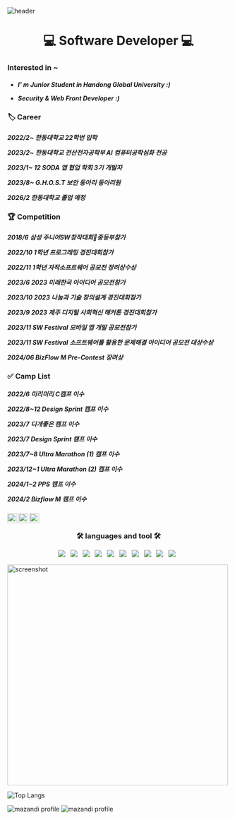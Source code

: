 ![header](https://capsule-render.vercel.app/api?type=wave&color=gradient&height=300&section=header&text=thisissolmi&fontSize=50)


<h1 align="center"> 💻 Software Developer 💻 </h1>

<h3 align="left">  Interested in ~  </h3>

<h5 align="left"> 

- I' m Junior Student in Handong Global University :) 

- Security & Web Front Developer :)

  </h5>

<h3 align="left">  🏷️ Career  </h3>


<h5 align="left"> 

 2022/2~ 한동대학교 22학번 입학
 
 2023/2~ 한동대학교 전산전자공학부 AI 컴퓨터공학심화 전공
 
 2023/1~ 12 SODA 앱 협업 학회 3기 개발자
 
 2023/8~ G.H.O.S.T 보안 동아리 동아리원 

 2026/2 한동대학교 졸업 예정 
  </h5>


<h3 align="left">   🏆 Competition  </h3>


<h5 align="left"> 


2018/6 삼성 주니어SW창작대회중등부참가

2022/10 1학년 프로그래밍 경진대회참가

2022/11 1학년 자작소프트웨어 공모전 장려상수상 

2023/6 2023 미래한국 아이디어 공모전참가

2023/10 2023 나눔과 기술 창의설계 경진대회참가 

2023/9 2023 제주 디지털 사회혁신 해커톤 경진대회참가 

2023/11 SW Festival 모바일 앱 개발 공모전참가

2023/11 SW Festival 소프트웨어를 활용한 문제해결 아이디어 공모전 대상수상 

2024/06 BizFlow M Pre-Contest 장려상

 
  </h5>


<h3 align="left">  ✅  Camp List  </h3>


<h5 align="left"> 
 
2022/6 미리미리 C캠프 이수

2022/8~12 Design Sprint 캠프 이수

2023/7 디개좋은 캠프 이수

2023/7 Design Sprint 캠프 이수 

2023/7~8 Ultra Marathon (1) 캠프 이수 

2023/12~1 Ultra Marathon (2) 캠프 이수

2024/1~2 PPS 캠프 이수 

2024/2 Bizflow M 캠프 이수

  </h5>





<a href="https://www.youtube.com/channel/UC17rDYn5VhMNpK2guYTyepQ" target="_blank">
  <img align="left" alt="solmi's Youtube" width="22px" src="https://raw.githubusercontent.com/rahuldkjain/github-profile-readme-generator/master/src/images/icons/Social/youtube.svg" />
</a>

<a href="https://www.linkedin.com/in/thisisolmi/" target="_blank">
  <img align="left" alt="solmi's Linkedin" width="22px" src="https://raw.githubusercontent.com/hussainweb/hussainweb/main/icons/linkedin.png" />
</a>

<a href="https://www.instagram.com/dev_solmi/" target="_blank">
  <img align="left" alt="solmi's Instagram" width="22px" src="https://raw.githubusercontent.com/hussainweb/hussainweb/main/icons/instagram.png" />
</a>


  
<br/>



<h3 align="center"><b>🛠 languages and tool 🛠</b></h3>
<p align="center">
  <img src="https://img.shields.io/badge/Swift-E34F26?style=flat-square&logo=Swift&logoColor=white"/></a> &nbsp
<img src="https://img.shields.io/badge/HTML5-E34F26?style=flat-square&logo=HTML5&logoColor=white"/></a> &nbsp
<img src="https://img.shields.io/badge/JavaScript-F7DF1E?style=flat-square&logo=JavaScript&logoColor=white"/></a> &nbsp
<img src="https://img.shields.io/badge/Node.js-339933?style=flat-square&logo=Node.js&logoColor=white"/></a> &nbsp
 <img src="https://img.shields.io/badge/Dart-0175C2?style=flat&logo=Dart&logoColor=white"/></a> &nbsp
     <img src="https://img.shields.io/badge/Flutter-02569B?style=flat&logo=Flutter&logoColor=white"/></a> &nbsp
      <img src="https://img.shields.io/badge/C++-00599C?style=flat&logo=C++&logoColor=white"/></a> &nbsp
        <img src="https://img.shields.io/badge/C-A8B9CC?style=flat&logo=C&logoColor=white"/></a> &nbsp
        <img src="https://img.shields.io/badge/CSS3-1572B6?style=flat-square&logo=CSS3&logoColor=white"/></a> &nbsp
        <img src="https://img.shields.io/badge/Python-3776AB?style=flat-square&logo=Python&logoColor=white"/></a> &nbsp
          
        


   
  
</p>

<a href="http://lovera.maxam.now.sh/">
    <img src="https://user-images.githubusercontent.com/25841814/79395484-5081ae80-7fac-11ea-9e27-ac91472e31dd.png" alt="screenshot" width="500">
  </a>



![Top Langs](https://github-readme-stats.vercel.app/api/top-langs/?username=thisissolmi&layout=compact&theme=tokyonight)






![mazandi profile](http://mazandi.herokuapp.com/api?handle=oksk6685)
![mazandi profile](http://mazandi.herokuapp.com/api/random?tier=platinum&theme=warm)

